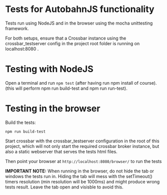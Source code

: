 # Tests for AutobahnJS functionality

Tests run using NodeJS and in the browser using the mocha unittesting framework.

For both setups, ensure that a Crossbar instance using the crossbar_testserver config in the
project root folder is running on localhost:8080 .

# Testing with NodeJS

Open a terminal and run `npm test` (after having run npm install of course).
(this will perform npm run build-test and npm run run-test).

# Testing in the browser

Build the tests:

    npm run build-test

Start crossbar with the crossbar_testserver configuration in the root of this project,
which will not only start the required crossbar broker instance, but also a static
webserver that serves the tests html files.

Then point your browser at `http://localhost:8080/browser/` to run the tests

**IMPORTANT NOTE:** When running in the browser, do not hide the tab or windows the tests
run in. Hiding the tab will mess with the setTimeout() timers resolution (min resolution will be 1000ms)
and might produce wrong tests result. Leave the tab open and visisble to avoid this.
